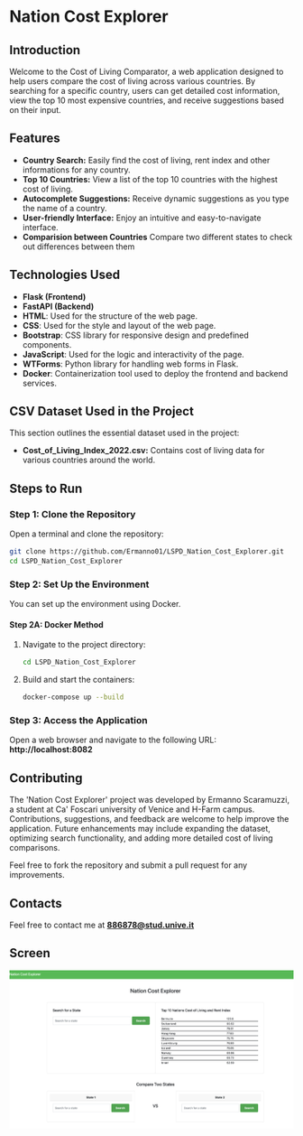 # Nation Cost Explorer

## Introduction

Welcome to the Cost of Living Comparator, a web application designed to help users compare the cost of living across various countries. By searching for a specific country, users can get detailed cost information, view the top 10 most expensive countries, and receive suggestions based on their input.

## Features

- **Country Search:** Easily find the cost of living, rent index and other informations for any country.
- **Top 10 Countries:** View a list of the top 10 countries with the highest cost of living.
- **Autocomplete Suggestions:** Receive dynamic suggestions as you type the name of a country.
- **User-friendly Interface:** Enjoy an intuitive and easy-to-navigate interface.
- **Comparision between Countries** Compare two different states to check out differences between them

## Technologies Used

- **Flask (Frontend)**
- **FastAPI (Backend)**
- **HTML**: Used for the structure of the web page.
- **CSS**: Used for the style and layout of the web page.
- **Bootstrap**: CSS library for responsive design and predefined components.
- **JavaScript**: Used for the logic and interactivity of the page.
- **WTForms**: Python library for handling web forms in Flask.
- **Docker**: Containerization tool used to deploy the frontend and backend services.

## CSV Dataset Used in the Project

This section outlines the essential dataset used in the project:

- **Cost_of_Living_Index_2022.csv:** Contains cost of living data for various countries around the world.

## Steps to Run

### Step 1: Clone the Repository

Open a terminal and clone the repository:

```bash
git clone https://github.com/Ermanno01/LSPD_Nation_Cost_Explorer.git
cd LSPD_Nation_Cost_Explorer
```

### Step 2: Set Up the Environment

You can set up the environment using Docker.


#### Step 2A: Docker Method

1.  Navigate to the project directory:
    ```bash
    cd LSPD_Nation_Cost_Explorer
    ```

2.  Build and start the containers:
    ```bash
    docker-compose up --build
    ```

### Step 3: Access the Application

Open a web browser and navigate to the following URL: **http://localhost:8082**


## Contributing

The 'Nation Cost Explorer' project was developed by Ermanno Scaramuzzi, a student at Ca' Foscari university of Venice and H-Farm campus. Contributions, suggestions, and feedback are welcome to help improve the application. Future enhancements may include expanding the dataset, optimizing search functionality, and adding more detailed cost of living comparisons.

Feel free to fork the repository and submit a pull request for any improvements.

## Contacts

Feel free to contact me at **886878@stud.unive.it**

## Screen

![alt text](./site_view.png)
